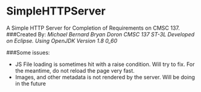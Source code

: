 # SimpleHTTPServer
A Simple HTTP Server for Completion of Requirements on CMSC 137.
###Created By:
*Michael Bernard Bryan Doron*
*CMSC 137 ST-3L*
*Developed on Eclipse. Using OpenJDK Version 1.8 0_60*


###Some issues:
- JS File loading is sometimes hit with a raise condition. Will try to fix. For the meantime, do not reload the page very fast.
- Images, and other metadata is not rendered by the server. Will be doing in the future
